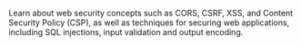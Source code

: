 Learn about web security concepts such as CORS, CSRF, XSS, and Content Security Policy (CSP), as well as techniques for securing web applications, including SQL injections, input validation and output encoding.